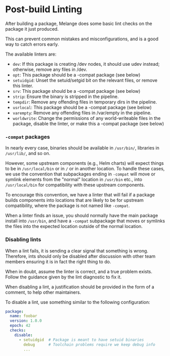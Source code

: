 # Post-build Linting

After building a package, Melange does some basic lint checks on the package it just produced.

This can prevent common mistakes and misconfigurations, and is a good way to catch errors early.

The available linters are:

- `dev`: If this package is creating /dev nodes, it should use udev instead; otherwise, remove any files in /dev.
- `opt`: This package should be a -compat package (see below)
- `setuidgid`: Unset the setuid/setgid bit on the relevant files, or remove this linter.
- `srv`: This package should be a -compat package (see below)
- `strip`: Ensure the binary is stripped in the pipeline.
- `tempdir`: Remove any offending files in temporary dirs in the pipeline.
- `usrlocal`: This package should be a -compat package (see below)
- `varempty`: Remove any offending files in /var/empty in the pipeline.
- `worldwrite`: Change the permissions of any world-writeable files in the package, disable the linter, or make this a -compat package (see below)

### `-compat` packages

In nearly every case, binaries should be available in `/usr/bin/`, libraries in `/usr/lib/`, and so on.

However, some upstream components (e.g., Helm charts) will expect things to be in `/usr/local/bin` or in `/` or in another location.
To handle these cases, we use the convention that subpackages ending in `-compat` will move or symlink elements from the "normal" location in `/usr/bin` etc., into `/usr/local/bin` for compatibility with these upstream components.

To encourage this convention, we have a linter that will fail if a package builds components into locations that are likely to be for upstream compatibility, where the package is not named like `-compat`.

When a linter finds an issue, you should normally have the main package install into `/usr/bin`, and have a `-compat` subpackage that moves or symlinks the files into the expected location outside of the normal location.

### Disabling lints

When a lint fails, it is sending a clear signal that something is wrong. Therefore, ints should only be disabled after discussion with other team members ensuring it is in fact the right thing to do.

When in doubt, assume the linter is correct, and a true problem exists. Follow the guidance given by the lint diagnostic to fix it.

When disabling a lint, a justification should be provided in the form of a comment, to help other maintainers.

To disable a lint, use something similar to the following configuration:

```yaml
package:
  name: foobar
  version: 1.0.0
  epoch: 42
  checks:
    disable:
      - setuidgid  # Package is meant to have setuid binaries
        debug      # Toolchain problems require we keep debug info
        ...
```
